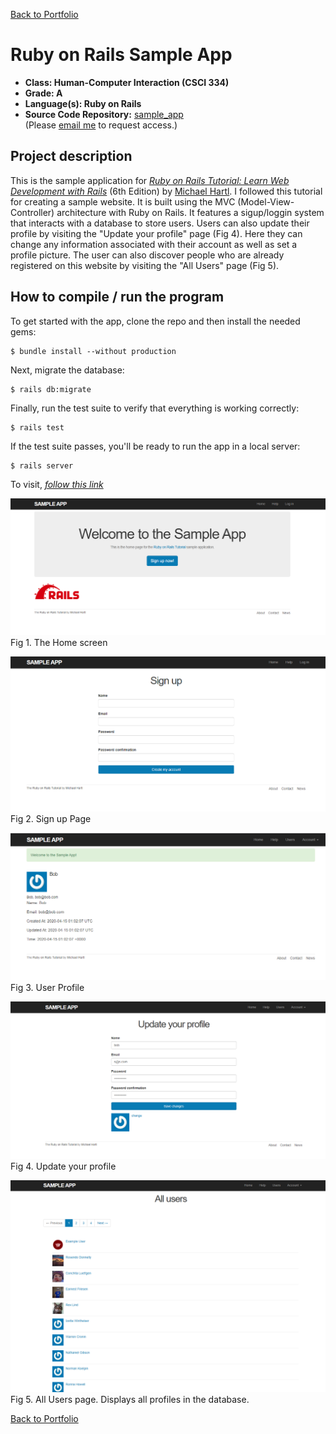 [Back to Portfolio](./)

Ruby on Rails Sample App
===============

-   **Class: Human-Computer Interaction (CSCI 334)** 
-   **Grade: A**
-   **Language(s): Ruby on Rails**
-   **Source Code Repository:** [sample_app](https://github.com/brian2524/sample_app)  
    (Please [email me](mailto:BTHinkle@csustudent.net?subject=GitHub%20Access) to request access.)

## Project description

This is the sample application for
[*Ruby on Rails Tutorial:
Learn Web Development with Rails*](https://www.railstutorial.org/)
(6th Edition)
by [Michael Hartl](https://www.michaelhartl.com/). I followed this tutorial for creating a sample website. It is built using the MVC (Model-View-Controller) architecture with Ruby on Rails. It features a sigup/loggin system that interacts with a database to store users. Users can also update their profile by visiting the "Update your profile" page (Fig 4). Here they can change any information associated with their account as well as set a profile picture. The user can also discover people who are already registered on this website by visiting the "All Users" page (Fig 5).

## How to compile / run the program

To get started with the app, clone the repo and then install the needed gems:

```
$ bundle install --without production
```

Next, migrate the database:

```
$ rails db:migrate
```

Finally, run the test suite to verify that everything is working correctly:

```
$ rails test
```

If the test suite passes, you'll be ready to run the app in a local server:

```
$ rails server
```

To visit, [*follow this link*](https://whispering-beach-83643.herokuapp.com/)

![screenshot](images/SampleApp1.PNG)
Fig 1. The Home screen

![screenshot](images/SampleApp2.PNG)
Fig 2. Sign up Page

![screenshot](images/SampleApp3.PNG)
Fig 3. User Profile

![screenshot](images/UpdateProfile.png)
Fig 4. Update your profile

![screenshot](images/AllUsers.png)
Fig 5. All Users page. Displays all profiles in the database.

[Back to Portfolio](./)
